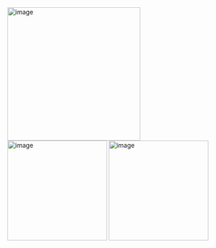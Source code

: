 <img width="300" height="300" alt="image" src="https://github.com/user-attachments/assets/9923e617-7c6c-4de2-bc00-2e8a85b52575" />
<img width="225" height="225" alt="image" src="https://github.com/user-attachments/assets/2dcd9a2b-c289-45eb-a55c-34f8bbb33de1" />
<img width="225" height="225" alt="image" src="https://github.com/user-attachments/assets/e06664f6-f3ac-492c-ad80-4af774419d8e" />


